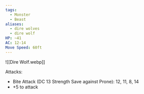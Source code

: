 ```yaml
---
tags:
  - Monster
  - Beast
aliases:
  - dire wolves
  - dire wolf
HP: ~41
AC: 12-14
Move Speed: 60ft
---
```

![[Dire Wolf.webp]]

Attacks:
- Bite Attack (DC 13 Strength Save against Prone): 12, 11, 8, 14
- +5 to attack
